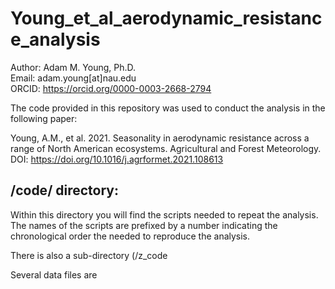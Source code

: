 # Young_et_al_aerodynamic_resistance_analysis

Author: Adam M. Young, Ph.D.  
Email: adam.young[at]nau.edu  
ORCID: https://orcid.org/0000-0003-2668-2794  

The code provided in this repository was used to conduct the analysis in the following paper:

Young, A.M., et al. 2021. Seasonality in aerodynamic resistance across a range of North American ecosystems. 
Agricultural and Forest Meteorology. DOI: https://doi.org/10.1016/j.agrformet.2021.108613

/code/ directory:
------------------------------
Within this directory you will find the scripts needed to repeat the analysis. The names of the scripts are 
prefixed by a number indicating the chronological order the needed to reproduce the analysis.

There is also a sub-directory (/z_code

Several data files are 
